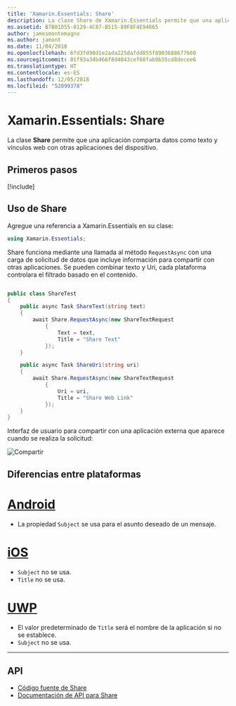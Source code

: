 ```yaml
---
title: 'Xamarin.Essentials: Share'
description: La clase Share de Xamarin.Essentials permite que una aplicación comparta datos como texto y vínculos web con otras aplicaciones del dispositivo.
ms.assetid: B7B01D55-0129-4C87-B515-89F8F4E94665
author: jamesmontemagno
ms.author: jamont
ms.date: 11/04/2018
ms.openlocfilehash: 6fd3fd90d1e2ada225dafdd855f8903688677660
ms.sourcegitcommit: 01f93a34b466f8d4043cef68fab9b35cd8decee6
ms.translationtype: HT
ms.contentlocale: es-ES
ms.lasthandoff: 12/05/2018
ms.locfileid: "52899378"
---
```

# <a name="xamarinessentials-share"></a>Xamarin.Essentials: Share

La clase **Share** permite que una aplicación comparta datos como texto y vínculos web con otras aplicaciones del dispositivo.

## <a name="get-started"></a>Primeros pasos

[!include[](~/essentials/includes/get-started.md)]

## <a name="using-share"></a>Uso de Share

Agregue una referencia a Xamarin.Essentials en su clase:

```csharp
using Xamarin.Essentials;
```

Share funciona mediante una llamada al método `RequestAsync` con una carga de solicitud de datos que incluye información para compartir con otras aplicaciones. Se pueden combinar texto y Uri, cada plataforma controlara el filtrado basado en el contenido.

```csharp

public class ShareTest
{
    public async Task ShareText(string text)
    {
        await Share.RequestAsync(new ShareTextRequest
            {
                Text = text,
                Title = "Share Text"
            });
    }

    public async Task ShareUri(string uri)
    {
        await Share.RequestAsync(new ShareTextRequest
            {
                Uri = uri,
                Title = "Share Web Link"
            });
    }
}
```

Interfaz de usuario para compartir con una aplicación externa que aparece cuando se realiza la solicitud:

![Compartir](share-images/share.png)

## <a name="platform-differences"></a>Diferencias entre plataformas

# <a name="androidtabandroid"></a>[Android](#tab/android)

* La propiedad `Subject` se usa para el asunto deseado de un mensaje.

# <a name="iostabios"></a>[iOS](#tab/ios)

* `Subject` no se usa.
* `Title` no se usa.

# <a name="uwptabuwp"></a>[UWP](#tab/uwp)

* El valor predeterminado de `Title` será el nombre de la aplicación si no se establece.
* `Subject` no se usa.

-----

## <a name="api"></a>API

- [Código fuente de Share](https://github.com/xamarin/Essentials/tree/master/Xamarin.Essentials/Share)
- [Documentación de API para Share](xref:Xamarin.Essentials.Share)
